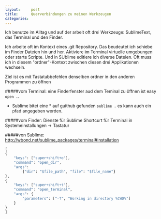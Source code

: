 ```yaml
---
layout:     post
title:      Querverbindungen zu meinen Werkzeugen
categories:
---
```



Ich benutze im Alltag und auf der arbeit oft drei Werkzeuge: SublimeText, das Terminal und den Finder.

Ich arbeite oft im Kontext eines .git Repository. Das beudeutet ich schiebe im Finder Dateien hin und her. Aktiviere im Terminal virtuelle umgebungen oder starte Scripte. Und in SUblime editiere ich diverse Dateien. Oft muss ich in diesem "ordner"-Kontext zwischen diesen drei Applikationen wechseln.

Ziel ist es mit Tastatubbefehlen denselben ordner in den anderen Programmen zu öffnen

#####vom Terminal:
eine Finderfenster aud dem Teminal zu öffnen ist easy `open .`.
*   Sublime bitet eine * auf guithub gefunden `sublime .` es kann auch ein pfad angegeben werden.

#####vom Finder:
Dienste für Sublime
Shortcurt für Terminal in Systemeinstallungen -> Tastatur

#####von Sublime:
http://wbond.net/sublime_packages/terminal#Installation

~~~ python
[
{
    "keys": ["super+shift+o"],
    "command": "open_dir",
    "args":
        {"dir": "$file_path", "file": "$file_name"}
},
{
    "keys": ["super+shift+t"],
    "command": "open_terminal",
    "args": {
        "parameters": ["-T", "Working in directory %CWD%"]
    }
}
]
~~~
